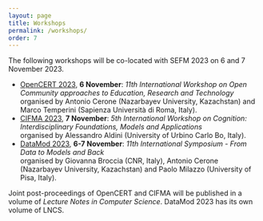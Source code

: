 ```yaml
---
layout: page
title: Workshops
permalink: /workshops/
order: 7
---
```


The following workshops will be co-located with SEFM 2023 on 6 and 7 November 2023.

- [OpenCERT 2023](https://opencert.github.io/), **6 November**: *11th International Workshop on Open Community approaches to Education, Research and Technology*  
organised by Antonio Cerone (Nazarbayev University, Kazachstan) and Marco Temperini (Sapienza Università di Roma, Italy).
- [CIFMA 2023](https://cifma.github.io/), **7 November**: *5th International Workshop on Cognition: Interdisciplinary Foundations, Models and Applications*  
organised by Alessandro Aldini (University of Urbino Carlo Bo, Italy).
- [DataMod 2023](https://datamod2023.github.io/), **6-7 November**: *11th International Symposium - From Data to Models and Back*  
organised by Giovanna Broccia (CNR, Italy), Antonio Cerone (Nazarbayev University, Kazachstan) and Paolo Milazzo (University of Pisa, Italy).

Joint post-proceedings of OpenCERT and CIFMA will be published in a volume of *Lecture Notes in Computer Science*. DataMod 2023 has its own volume of LNCS.